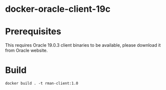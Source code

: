 # docker-oracle-client-19c

# Prerequisites
This requires Oracle 19.0.3 client binaries to be available, please download it from Oracle website. 

# Build

```
docker build . -t rman-client:1.0 

```
